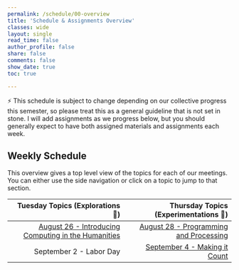 ```yaml
---
permalink: /schedule/00-overview
title: 'Schedule & Assignments Overview'
classes: wide
layout: single
read_time: false
author_profile: false
share: false
comments: false
show_date: true
toc: true

---
```


<div class="notice--info">⚡️ This schedule is subject to change depending on our collective progress this semester, so please treat this as a general guideline that is not set in stone. I will add assignments as we progress below, but you should generally expect to have both assigned materials and assignments each week.</div>

## Weekly Schedule

This overview gives a top level view of the topics for each of our meetings. You can either use the side navigation or click on a topic to jump to that section.


|   Tuesday Topics (Explorations 🔭)  | Thursday Topics (Experimentations 🔬) |
| -----------------: | --------------: |
|[August 26 - Introducing Computing in the Humanities]({{site.baseurl}}/schedule/01-introducing-computing-in-the-humanities/) |[August 28 - Programming and Processing]({{site.baseurl}}/schedule/02-programming-and-processing/)|
|September 2 - Labor Day|[September 4 - Making it Count]({{site.baseurl}}/schedule/03-change-over-time-histories-of-computing/) |
<!---
|[September 9- Histories of Power & Data]({{site.baseurl}}/schedule/05-histories-of-power-and-data/) |[September 11 - Markup and Markdown]({{site.baseurl}}/schedule/06-markup-and-markdown/)|
|[September 16 - Power Hierarchies & Data Feminism]({{site.baseurl}}/schedule/07-power-hierarchies-data-feminism/) |[September 18 - Scraped Off & Web Structures]({{site.baseurl}}/schedule/08-scraped-off-and-web-structures)|
|[February 13 - Culture as Data & Data Cultures]({{site.baseurl}}/schedule/09-culture-as-data-and-data-cultures) |[February 15 - GETting Data]({{site.baseurl}}/schedule/10-getting-data)|
|[February 20 - Culture at Scale & Digital Collections]({{site.baseurl}}/schedule/11-culture-at-scale-and-digital-collections) |[February 22 - Structuring Data]({{site.baseurl}}/schedule/12-structuring-data)|
|[February 27 - T(r)ending and Cleaning]({{site.baseurl}}/schedule/13-trending-and-cleaning) |[February 29 - Curate & Collect]({{site.baseurl}}/schedule/14-curate-and-collect)|
|[March 05 - Making A Point]({{site.baseurl}}/schedule/15-making-a-point) |[March 07 - Making A Point, Again]({{site.baseurl}}/schedule/16-making-a-point-again)|
|{::nomarkdown}<td colspan="2">March 12 & 14 - Spring Break</td>{:/}|
|[March 19 - Patterns & Outliers - Class Canceled]({{site.baseurl}}/schedule/17-patterns-and-outliers) |[March 21 - Making A Point, Again Redux]({{site.baseurl}}/schedule/18-making-a-point-again-redux)|
|[March 26 - Patterns & Outliers - Redux]({{site.baseurl}}/schedule/19-patterns-and-outliers-redux) |[March 28 - Making It Count]({{site.baseurl}}/schedule/20-making-it-count)|
|[April 02 - Categories & Topics]({{site.baseurl}}/schedule/21-categories-and-topics) |[April 04 - Clusters & Classes]({{site.baseurl}}/schedule/22-clusters-and-classes)|
|[April 09 - Connecting The Dots]({{site.baseurl}}/schedule/23-connecting-the-dots) |[April 11 - Nodes & Edges]({{site.baseurl}}/schedule/24-nodes-and-edges)|
|[April 16 - Preservation & Publications]({{site.baseurl}}/schedule/25-preservation-and-publications) |[April 18 - Serving Looks]({{site.baseurl}}/schedule/26-serving-looks)|
|[April 23 - Culture & Data Futures]({{site.baseurl}}/schedule/27-culture-and-data-futures) |[April 25 - Review & Reflect]({{site.baseurl}}/schedule/28-review-and-reflect)|
|[April 30 - Demo Day & Final Projects]({{site.baseurl}}/schedule/29-demo-day-and-final-projects) |
-->
<!---
## Assignment Schedule

*Assignments will be added throughout the semester depending on how much material we get through.*

|Assignment | Due Date (Subject to Change) |
| -----------------: | --------------: |
| [Command Line Maze Assignments]({{site.baseurl}}/materials/introducing-humanities-computing/02-intro-cli-file-formats/#homework-exercises)| [September 4]({{site.baseurl}}/schedule/03-change-over-time-histories-of-computing/) |

| [Solve the Command Line Assignment]({{site.baseurl}}/materials/introducing-humanities-computing/03-intro-versioning#solve-the-cloned-corn-maze)| [January 30]({{site.baseurl}}/schedule/05-histories-of-power-and-data/) |
| [Web Technologies & Markup Homework Assignments]({{site.baseurl}}/materials/introducing-humanities-computing/06-intro-markup#web-technologies--markup-homework-assignments)| [February 6]({{site.baseurl}}/schedule/07-power-hierarchies-data-feminism/) |
| [Doing It Live: Hosting Your HTML Page Assignment]({{site.baseurl}}/materials/introducing-humanities-computing/07-intro-web#doing-it-live-hosting-your-html-page-assignment)| [February 8]({{site.baseurl}}/schedule/09-culture-as-data-and-data-cultures/) |
| [Web Scraping Assignments]({{site.baseurl}}/materials/creating-curating-humanities-data/05-web-scraping#web-scraping-assignments)| [February 15 (Optional Extension Until February 20)]({{site.baseurl}}/schedule/10-getting-data) |
| [APIs in the Wild Assignment]({{site.baseurl}}/materials/creating-curating-humanities-data/06-getting-data-apis#apis-in-the-wild-assignment) | [February 29]({{site.baseurl}}/schedule/14-curate-and-collect) |
| [Curate & Collect Homework]({{site.baseurl}}/materials/creating-curating-humanities-data/07-intro-notebooks/#curate-and-collect-homework) | [March 7]({{site.baseurl}}/schedule/16-making-a-point-again) |
| [Visualizing the Data Homework]({{site.baseurl}}/materials/interpreting-communicating-humanities-data/01-eda-data-viz#visualizing-the-data-homework) | [March 28]({{site.baseurl}}/schedule/20-making-it-count) |
| [Making it Count Homework]({{site.baseurl}}/materials/interpreting-communicating-humanities-data/02-intro-text#making-it-count-homework) | [April 11]({{site.baseurl}}/schedule/24-edges-and-nodes) |
| [Experimenting with Cultural Networks Homework]({{site.baseurl}}/materials/interpreting-communicating-humanities-data/04-intro-networks/#experimenting-with-cultural-networks-homework-optional-bonus) | [Optional Bonus Assignment - No Due Date]({{site.baseurl}}/schedule/00-overview/) |
-->
